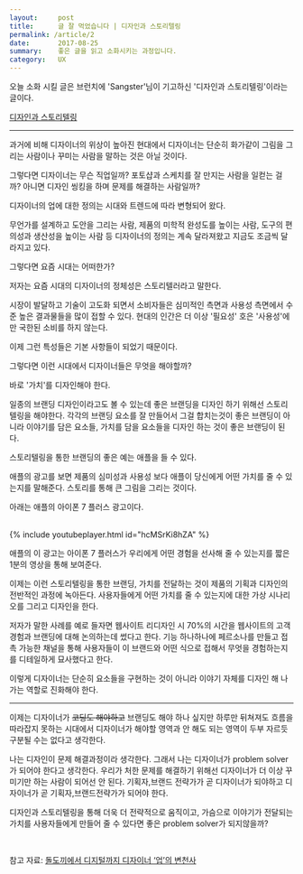 ```yaml
---
layout:     post
title:      글 잘 먹었습니다 | 디자인과 스토리텔링
permalink: /article/2
date:       2017-08-25
summary:    좋은 글을 읽고 소화시키는 과정입니다.
category: 	UX
---
```



오늘 소화 시킬 글은 브런치에 'Sangster'님이 기고하신 '디자인과 스토리텔링'이라는 글이다.

[디자인과 스토리텔링](https://brunch.co.kr/@sangster/63)

- - -

과거에 비해 디자이너의 위상이 높아진 현대에서 디자이너는 단순히 화가같이 그림을 그리는 사람이나 꾸미는 사람을 말하는 것은 아닐 것이다.

그렇다면 디자이너는 무슨 직업일까? 포토샵과 스케치를 잘 만지는 사람을 일컫는 걸까? 아니면 디자인 씽킹을 하며 문제를 해결하는 사람일까? 

디자이너의 업에 대한 정의는 시대와 트렌드에 따라 변형되어 왔다.

무언가를 설계하고 도안을 그리는 사람, 제품의 미학적 완성도를 높이는 사람, 도구의 편의성과 생산성을 높이는 사람 등 디자이너의 정의는 계속 달라져왔고 지금도 조금씩 달라지고 있다.

그렇다면 요즘 시대는 어떠한가? 

저자는 요즘 시대의 디자이너의 정체성은 스토리텔러라고 말한다.

시장이 발달하고 기술이 고도화 되면서 소비자들은 심미적인 측면과 사용성 측면에서 수준 높은 결과물들을 많이 접할 수 있다. 현대의 인간은 더 이상 '필요성' 호은 '사용성'에만 국한된 소비를 하지 않는다.

이제 그런 특성들은 기본 사항들이 되었기 때문이다. 

그렇다면 이런 시대에서 디자이너들은 무엇을 해야할까?

바로 '가치'를 디자인해야 한다.

일종의 브랜딩 디자인이라고도 볼 수 있는데 좋은 브랜딩을 디자인 하기 위해선 스토리텔링을 해야한다. 각각의 브랜딩 요소를 잘 만들어서 그걸 합치는것이 좋은 브랜딩이 아니라 이야기를 담은 요소들, 가치를 담을 요소들을 디자인 하는 것이 좋은 브랜딩이 된다.

스토리텔링을 통한 브랜딩의 좋은 예는 애플을 들 수 있다. 

애플의 광고를 보면 제품의 심미성과 사용성 보다 애플이 당신에게 어떤 가치를 줄 수 있는지를 말해준다. 스토리를 통해 큰 그림을 그리는 것이다. 

아래는 애플의 아이폰 7 플러스 광고이다.

<br>
{% include youtubeplayer.html id="hcMSrKi8hZA" %}

<br>


애플의 이 광고는 아이폰 7 플러스가 우리에게 어떤 경험을 선사해 줄 수 있는지를 짧은 1분의 영상을 통해 보여준다.

이제는 이런 스토리텔링을 통한 브랜딩, 가치를 전달하는 것이 제품의 기획과 디자인의 전반적인 과정에 녹아든다. 사용자들에게 어떤 가치를 줄 수 있는지에 대한 가상 시나리오를 그리고 디자인을 한다. 

저자가 말한 사례를 예로 들자면 웹사이트 리디자인 시 70%의 시간을 웹사이트의 고객 경험과 브랜딩에 대해 논의하는데 썼다고 한다. 기능 하나하나에 페르소나를 만들고 접촉 가능한 채널을 통해 사용자들이 이 브랜드와 어떤 식으로 접해서 무엇을 경험하는지를 디테일하게 묘사했다고 한다. 

이렇게 디자이너는 단순히 요소들을 구현하는 것이 아니라 이야기 자체를 디자인 해 나가는 역할로 진화해야 한다.

- - -

이제는 디자이너가 ~~코딩도 해야하고~~ 브랜딩도 해야 하나 싶지만 하루만 뒤쳐져도 흐름을 따라잡지 못하는 시대에서 디자이너가 해야할 영역과 안 해도 되는 영역이 두부 자르듯 구분될 수는 없다고 생각한다. 

나는 디자인이 문제 해결과정이라 생각한다. 그래서 나는 디자이너가 problem solver가 되어야 한다고 생각한다. 우리가 처한 문제를 해결하기 위해선 디자이너가 더 이상 꾸미기만 하는 사람이 되어선 안 된다. 기획자,브랜드 전략가가 곧 디자이너가 되야하고 디자이너가 곧 기획자,브랜드전략가가 되어야 한다. 

디자인과 스토리텔링을 통해 더욱 더 전략적으로 움직이고, 가슴으로 이야기가 전달되는 가치를 사용자들에게 만들어 줄 수 있다면 좋은 problem solver가 되지않을까?

<br>

참고 자료: [돌도끼에서 디지털까지 디자이너 ‘업’의 변천사](https://webuildproduct.com/%EB%8F%8C%EB%8F%84%EB%81%BC%EC%97%90%EC%84%9C-%EB%94%94%EC%A7%80%ED%84%B8%EA%B9%8C%EC%A7%80-%EB%94%94%EC%9E%90%EC%9D%B4%EB%84%88-%EC%97%85%EC%9D%98-%EB%B3%80%EC%B2%9C%EC%82%AC-640934501fa6)
